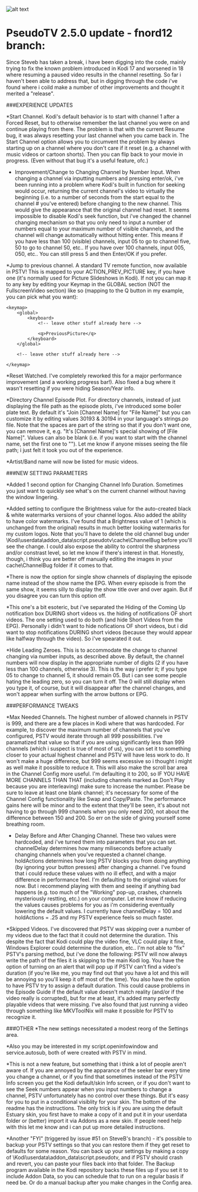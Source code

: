 ![alt text](https://github.com/fnord12/script.pseudotv/blob/master/resources/images/Default.png?raw=true "PseudoTV Logo")

PseudoTV 2.5.0 update - fnord12 branch:
======

Since Steveb has taken a break, i have been digging into the code, mainly trying to fix the known problem introduced in Kodi 17 and worsened in 18 where resuming a paused video results in the channel resetting.  So far i haven't been able to address that, but in digging through the code i've found where i coild make a number of other improvements and thought it merited a "release".

###EXPERIENCE UPDATES

*Start Channel. Kodi's default behavior is to start with channel 1 after a Forced Reset, but to otherwise remember the last channel you were on and continue playing from there.  The problem is that with the current Resume bug, it was always resetting your last channel when you came back in.  The Start Channel option allows you to circumvent the problem by always starting up on a channel where you don't care if it reset (e.g. a channel with music videos or cartoon shorts).  Then you can flip back to your movie in progress.  (Even without that bug it's a useful feature, ofc.)

* Improvement/Change to Changing Channel by Number Input. When changing a channel via inputting numbers and pressing enter/ok, i've been running into a problem where Kodi's built in function for seeking would occur, returning the current channel's video to virtually the beginning (i.e. to a number of seconds from the start equal to the channel # you've entered) before changing to the new channel.  This would give the appearance that the original channel had reset.  It seems impossible to disable Kodi's seek function, but i've changed the channel changing mechanism so that you only need to input a number of numbers equal to your maximum number of visible channels, and the channel will change automatically without hitting enter.  This means if you have less than 100 (visible) channels, input 05 to go to channel five, 50 to go to channel 50, etc..  If you have over 100 channels, input 005, 050, etc..  You can still press 5 and then Enter/OK if you prefer.

*Jump to previous channel.  A standard TV remote function, now available in PSTV!  This is mapped to your ACTION_PREV_PICTURE key, if you have one (it's normally used for Picture Slideshows in Kodi).  If not you can map it to any key by editing your Keymap in the GLOBAL section (NOT the FullscreenVideo section) like so (mapping to the Q button in my example, you can pick what you want):

```
<keymap>
    <global>
        <keyboard>
			<!-- leave other stuff already here -->
			
			<q>PreviousPicture</q>
		</keyboard>
    </global>
	
	<!-- leave other stuff already here -->
	
</keymap>
```

*Reset Watched. I've completely reworked this for a major performance improvement (and a working progress bar!).  Also fixed a bug where it wasn't resetting if you were hiding Season/Year info.

*Directory Channel Episode Plot. For directory channels, instead of just displaying the file path as the episode plots, i've introduced some boiler plate text.  By default it's "Join [Channel Name] for "File Name]" but you can customize it by editing values 30193 & 30194 in your language's strings.po file.  Note that the spaces are part of the string so that if you don't want one, you can remove it, e.g. "It's [Channel Name]'s special showing of [File Name]".  Values can also be blank (i.e. if you want to start with the channel name, set the first one to "").  Let me know if anyone misses seeing the file path; i just felt it took you out of the experience.

*Artist/Band name will now be listed for music videos.

###NEW SETTING PARAMETERS

*Added 1 second option for Changing Channel Info Duration.  Sometimes you just want to quickly see what's on the current channel without having the window lingering.

*Added setting to configure the Brightness value for the auto-created black & white watermarks versions of your channel logos.  Also added the ability to have color watermarks.  I've found that a Brightness value of 1 (which is unchanged from the original) results in much better looking watermarks for my custom logos.  Note that you'll have to delete the old channel bug under \Kodi\userdata\addon_data\script.pseudotv\cache\ChannelBug before you'll see the change.  I could also expose the ability to control the sharpness and/or constrast level, so let me know if there's interest in that.  Honestly, though, i think you are better off manually editing the images in your cache\ChannelBug folder if it comes to that.

*There is now the option for single show channels of displaying the episode name instead of the show name the EPG.  When every episode is from the same show, it seems silly to display the show title over and over again.  But if you disagree you can turn this option off.

*This one's a bit esoteric, but i've separated the Hiding of the Coming Up notification box DURING short videos vs. the hiding of notifications OF short videos.  The one setting used to do both (and hide Short Videos from the EPG).  Personally i didn't want to hide nofications OF short videos, but i did want to stop notifications DURING short videos (because they would appear like halfway through the video).  So i've spearated it out. 

*Hide Leading Zeroes.  This is to accommodate the change to channel changing via number inputs, as described above.  By default, the channel numbers will now display in the appropriate number of digits (2 if you have less than 100 channels, otherwise 3).  This is the way i prefer it; if you type 05 to change to channel 5, it should remain 05.  But i can see some people hating the leading zero, so you can turn it off.  The 0 will still display when you type it, of course, but it will disappear after the channel changes, and won't appear when surfing with the arrow buttons or EPG.

###PERFORMANCE TWEAKS

*Max Needed Channels. The highest number of allowed channels in PSTV is 999, and there are a few places in Kodi where that was hardcoded.  For example, to discover the maximum number of channels that you've configured, PSTV would iterate through all 999 possibilities.  I've paramatized that value so that if you are using significantly less than 999 channels (which i suspect is true of most of us), you can set it to something closer to your actual highest channel and PSTV will have less work to do.  It won't make a huge difference, but 999 seems excessive so i thought i might as well make it possible to reduce it.  This will also make the scroll bar area in the Channel Config more useful.  I'm defaulting it to 200, so IF YOU HAVE MORE CHANNELS THAN THAT (including channels marked as Don't Play because you are interleaving) make sure to increase the number.  Please be sure to leave at least one blank channel; it's necessary for some of the Channel Config functionality like Swap and Copy/Paste.  The performance gains here will be minor and to the extent that they'll be seen, it's about not having to go through 999 channels when you only need 200, not about the difference between 150 and 200.  So err on the side of giving yourself some breathing room.

* Delay Before and After Changing Channel. These two values were hardcoded, and i've turned them into parameters that you can set.  channelDelay determines how many miliseconds before actually changing channels when you've requested a channel change.  holdActions determines how long PSTV blocks you from doing anything (by ignoring your button presses) after changing a channel.  I've found that i could reduce these values with no ill effect, and with a major difference in performance feel.  I'm defaulting to the original values for now.  But i recommend playing with them and seeing if anything bad happens (e.g. too much of the "Working" pop-up, crashes, channels mysteriously restting, etc.) on your computer.  Let me know if reducing the values causes problems for you as i'm considering eventually lowering the default values.  I currently have channelDelay = 100 and holdActions = .25 and my PSTV experience feels so much faster.

*Skipped Videos. I've discovered that PSTV was skipping over a number of my videos due to the fact that it could not determine the duration.  This despite the fact that Kodi could play the video fine, VLC could play it fine, Windows Explorer could determine the duration, etc..  I'm not able to "fix" PSTV's parsing method, but i've done the following: PSTV will now always write the path of the files it is skipping to the main Kodi log.  You have the option of turning on an alert that will pop up if PSTV can't find a video's duration (if you're like me, you may find out that you have a lot and this will be annoying so you'll keep it off most of the time).  You also have the option to have PSTV try to assign a default duration.  This could cause problems in the Episode Guide if the default value doesn't match reality (and/or if the video really is corrupted), but for me at least, it's added many perfectly playable videos that were missing.  I've also found that just running a video through something like MKVToolNix will make it possible for PSTV to recognize it.

###OTHER
*The new settings necessitated a modest reorg of the Settings area.

*Also you may be interested in my script.openinfowindow and service.autosub, both of were created with PSTV in mind.

*This is not a new feature, but something that i think a lot of people aren't aware of.  If you are annoyed by the apparance of the seeker bar every time you change a channel, or if you find that sometimes instead of the PSTV Info screen you get the Kodi default/skin Info screen, or if you don't want to see the Seek numbers appear when you input numbers to change a channel, PSTV unfortunately has no control over these things.  But it's easy for you to put in a conditional visiblity for your skin.  The bottom of the readme has the instructions.  The only trick is if you are using the default Estuary skin, you first have to make a copy of it and put it in your userdata folder or (better) import it via Addons as a new skin.  If people need help with this let me know and i can put up more detailed instructions.

*Another "FYI" (triggered by issue #51 on SteveB's branch) - it's possible to backup your PSTV settings so that you can restore them if they get reset to defaults for some reason.  You can back up your settings by making a copy of \Kodi\userdata\addon_data\script.pseudotv\, and if PSTV should crash and revert, you can paste your files back into that folder.  The Backup program available in the Kodi repository backs these files up if you set it to include Addon Data, so you can schedule that to run on a regular basis if need be.  Or do a manual backup after you make changes in the Config area.
